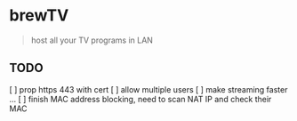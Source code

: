# brewTV
> host all your TV programs in LAN

## TODO
[ ] prop https 443 with cert
[ ] allow multiple users
[ ] make streaming faster
...
[ ] finish MAC address blocking, need to scan NAT IP and check their MAC
